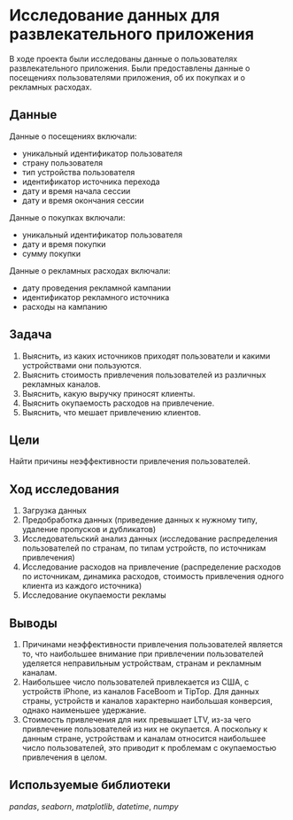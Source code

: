 # Исследование данных для развлекательного приложения

В ходе проекта были исследованы данные о пользователях развлекательного приложения. Были предоставлены данные о посещениях пользователями приложения, об их покупках и о рекламных расходах.

## Данные

Данные о посещениях включали:
- уникальный идентификатор пользователя
- страну пользователя
- тип устройства пользователя
- идентификатор источника перехода
- дату и время начала сессии
- дату и время окончания сессии

Данные о покупках включали:
- уникальный идентификатор пользователя
- дату и время покупки
- сумму покупки

Данные о рекламных расходах включали:
- дату проведения рекламной кампании
- идентификатор рекламного источника
- расходы на кампанию

## Задача

1. Выяснить, из каких источников приходят пользователи и какими устройствами они пользуются.
2. Выяснить стоимость привлечения пользователей из различных рекламных каналов.
3. Выяснить, какую выручку приносят клиенты.
4. Выяснить окупаемость расходов на привлечение.
5. Выяснить, что мешает привлечению клиентов.

## Цели

Найти причины неэффективности привлечения пользователей.

## Ход исследования

1. Загрузка данных
2. Предобработка данных (приведение данных к нужному типу, удаление пропусков и дубликатов)
3. Исследовательский анализ данных (исследование распределения пользователей по странам, по типам устройств, по источникам привлечения)
4. Исследование расходов на привлечение (распределение расходов по источникам, динамика расходов, стоимость привлечения одного клиента из каждого источника)
5. Исследование окупаемости рекламы

## Выводы

1. Причинами неэффективности привлечения пользователей является то, что наибольшее внимание при привлечении пользователей уделяется неправильным устройствам, странам и рекламным каналам.
2. Наибольшее число пользователей привлекается из США, с устройств iPhone, из каналов FaceBoom и TipTop. Для данных страны, устройств и каналов характерно наибольшая конверсия, однако наименьшее удержание.
3. Стоимость привлечения для них превышает LTV, из-за чего привлечение пользователей из них не окупается. А поскольку к данным стране, устройствам и каналам относится наибольшее число пользователей, это приводит к проблемам с окупаемостью привлечения в целом.

## Используемые библиотеки
*pandas*, *seaborn*, *matplotlib*, *datetime*, *numpy*
